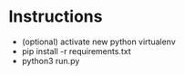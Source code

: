 # Instructions

* (optional) activate new python virtualenv
* pip install -r requirements.txt
* python3 run.py